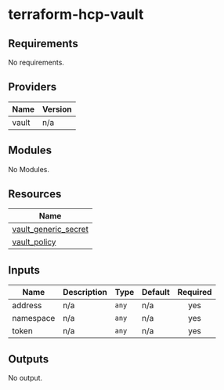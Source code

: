 # terraform-hcp-vault

## Requirements

No requirements.

## Providers

| Name  | Version |
| ----- | ------- |
| vault | n/a     |

## Modules

No Modules.

## Resources

| Name                                                                                                                 |
| -------------------------------------------------------------------------------------------------------------------- |
| [vault_generic_secret](https://registry.terraform.io/providers/hashicorp/vault/latest/docs/resources/generic_secret) |
| [vault_policy](https://registry.terraform.io/providers/hashicorp/vault/latest/docs/resources/policy)                 |

## Inputs

| Name      | Description | Type  | Default | Required |
| --------- | ----------- | ----- | ------- | :------: |
| address   | n/a         | `any` | n/a     |   yes    |
| namespace | n/a         | `any` | n/a     |   yes    |
| token     | n/a         | `any` | n/a     |   yes    |

## Outputs

No output.
